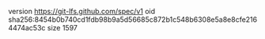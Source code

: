 version https://git-lfs.github.com/spec/v1
oid sha256:8454b0b740cd1fdb98b9a5d56685c872b1c548b6308e5a8e8cfe2164474ac53c
size 1597
